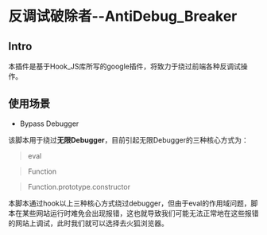 # 反调试破除者--AntiDebug_Breaker

## Intro

本插件是基于Hook_JS库所写的google插件，将致力于绕过前端各种反调试操作。

## 使用场景

- Bypass Debugger

该脚本用于绕过**无限Debugger**，目前引起无限Debugger的三种核心方式为：

> eval

> Function

> Function.prototype.constructor

本脚本通过hook以上三种核心方式绕过debugger，但由于eval的作用域问题，脚本在某些网站运行时难免会出现报错，这也就导致我们可能无法正常地在这些报错的网站上调试，此时我们就可以选择去火狐浏览器。